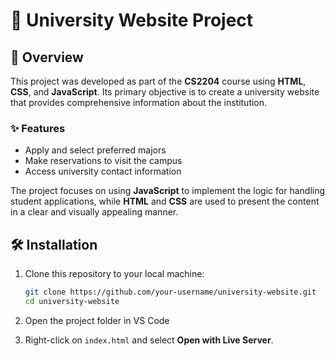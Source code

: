 # 🏫 University Website Project

## 📌 Overview

This project was developed as part of the **CS2204** course using **HTML**, **CSS**, and **JavaScript**. Its primary objective is to create a university website that provides comprehensive information about the institution.

### ✨ Features

- Apply and select preferred majors
- Make reservations to visit the campus
- Access university contact information

The project focuses on using **JavaScript** to implement the logic for handling student applications, while **HTML** and **CSS** are used to present the content in a clear and visually appealing manner.

## 🛠️ Installation

1. Clone this repository to your local machine:

   ```bash
   git clone https://github.com/your-username/university-website.git
   cd university-website
2. Open the project folder in VS Code
3. Right-click on `index.html` and select **Open with Live Server**.
